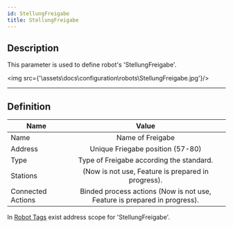 ```yaml
---
id: StellungFreigabe
title: StellungFreigabe
---
```


## Description

This parameter is used to define robot's 'StellungFreigabe'.

<img src={'\\assets\\docs\\configuration\\robots\\StellungFreigabe.jpg'}/>

---

## Definition

| Name              |      Value
| -------------     | :-----------:
| Name              | Name of Freigabe 
| Address           | Unique Friegabe position (57-80) 
| Type              | Type of Freigabe according the standard.
| Stations          | (Now is not use, Feature is prepared in progress).
| Connected Actions | Binded process actions (Now is not use, Feature is prepared in progress).  

In [Robot Tags](../../generation/tags/Robots) exist address scope for 'StellungFreigabe'.